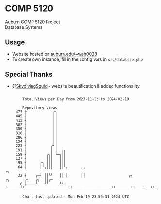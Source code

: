 # COMP 5120
Auburn COMP 5120 Project  
Database Systems

## Usage
- Website hosted on [auburn.edu/~wah0028](https://webhome.auburn.edu/~wah0028/)
- To create own instance, fill in the config vars in `src/database.php`

## Special Thanks
- [@SkydivingSquid](https://github.com/SkydivingSquid) - website beautification & added functionality

```

        Total Views per Day from 2023-11-22 to 2024-02-19

        Repository Views
     477 ┼            ╭╮
     445 ┤            ││
     413 ┤            ││
     382 ┤            ││
     350 ┤            ││
     318 ┤            ││
     286 ┤            ││
     254 ┤            ││
     223 ┤           ╭╯│
     191 ┤           │ │  ╭╮
     159 ┤         ╭╮│ ╰─╮││
     127 ┤         │││   │││
      95 ┤      ╭╮ │││   │││
      64 ┤      │╰╮│││   ││╰╮      ╭╮                                                          ╭╮
      32 ┤    ╭─╯ ││╰╯   ││ │      ││                    ╭╮                  ╭╮       ╭╮   ╭╮  ││╭─
       0 ┼────╯   ╰╯     ╰╯ ╰──────╯╰────────────────────╯╰──────────────────╯╰───────╯╰───╯╰──╯╰╯

        Chart last updated - Mon Feb 19 23:59:31 2024 UTC
        
```
